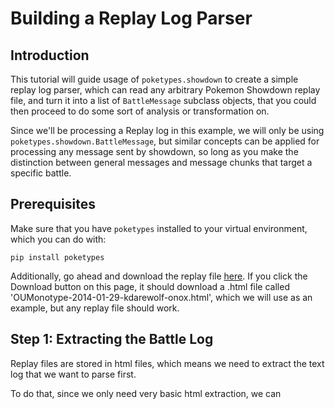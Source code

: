 # Building a Replay Log Parser

## Introduction

This tutorial will guide usage of `poketypes.showdown` to create a simple replay log parser, which can read any
arbitrary Pokemon Showdown replay file, and turn it into a list of `BattleMessage` subclass objects, that you could
then proceed to do some sort of analysis or transformation on.

Since we'll be processing a Replay log in this example, we will only be using `poketypes.showdown.BattleMessage`, but
similar concepts can be applied for processing any message sent by showdown, so long as you make the distinction between
general messages and message chunks that target a specific battle.

## Prerequisites

Make sure that you have `poketypes` installed to your virtual environment, which you can do with:

    pip install poketypes

Additionally, go ahead and download the replay file [here](https://replay.pokemonshowdown.com/oumonotype-82345404).
If you click the Download button on this page, it should download a .html file called 'OUMonotype-2014-01-29-kdarewolf-onox.html',
which we will use as an example, but any replay file should work.

## Step 1: Extracting the Battle Log

Replay files are stored in html files, which means we need to extract the text log that we want to parse first.

To do that, since we only need very basic html extraction, we can 
